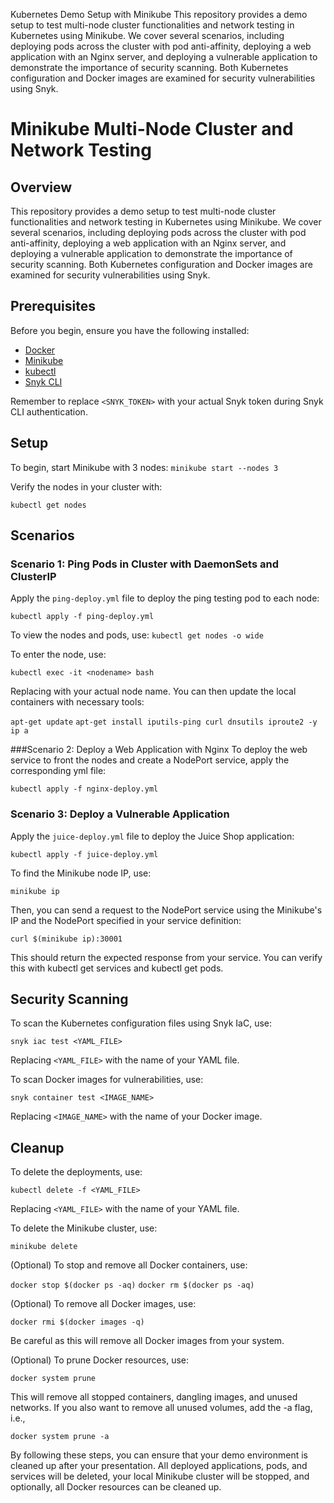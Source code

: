 Kubernetes Demo Setup with Minikube
This repository provides a demo setup to test multi-node cluster functionalities and network testing in Kubernetes using Minikube. We cover several scenarios, including deploying pods across the cluster with pod anti-affinity, deploying a web application with an Nginx server, and deploying a vulnerable application to demonstrate the importance of security scanning. Both Kubernetes configuration and Docker images are examined for security vulnerabilities using Snyk.

# Minikube Multi-Node Cluster and Network Testing

## Overview
This repository provides a demo setup to test multi-node cluster functionalities and network testing in Kubernetes using Minikube. We cover several scenarios, including deploying pods across the cluster with pod anti-affinity, deploying a web application with an Nginx server, and deploying a vulnerable application to demonstrate the importance of security scanning. Both Kubernetes configuration and Docker images are examined for security vulnerabilities using Snyk.

## Prerequisites
Before you begin, ensure you have the following installed:
- [Docker](https://docs.docker.com/get-docker/)
- [Minikube](https://minikube.sigs.k8s.io/docs/start/)
- [kubectl](https://kubernetes.io/docs/tasks/tools/)
- [Snyk CLI](https://support.snyk.io/hc/en-us/articles/360003812578-CLI-reference)

Remember to replace `<SNYK_TOKEN>` with your actual Snyk token during Snyk CLI authentication.

## Setup
To begin, start Minikube with 3 nodes:
  ```minikube start --nodes 3```

Verify the nodes in your cluster with:

  ```kubectl get nodes```


## Scenarios

### Scenario 1: Ping Pods in Cluster with DaemonSets and ClusterIP

Apply the `ping-deploy.yml` file to deploy the ping testing pod to each node:


  ```kubectl apply -f ping-deploy.yml```

To view the nodes and pods, use:
  ```kubectl get nodes -o wide```

To enter the node, use:

  ```kubectl exec -it <nodename> bash```

Replacing <nodename> with your actual node name. You can then update the local containers with necessary tools:

  ```apt-get update```
  ```apt-get install iputils-ping curl dnsutils iproute2 -y```
  ```ip a```

###Scenario 2: Deploy a Web Application with Nginx
To deploy the web service to front the nodes and create a NodePort service, apply the corresponding yml file:

  ```kubectl apply -f nginx-deploy.yml```

### Scenario 3: Deploy a Vulnerable Application

Apply the `juice-deploy.yml` file to deploy the Juice Shop application:

  ```kubectl apply -f juice-deploy.yml```

To find the Minikube node IP, use:

  ```minikube ip```

Then, you can send a request to the NodePort service using the Minikube's IP and the NodePort specified in your service definition:

  ```curl $(minikube ip):30001```

This should return the expected response from your service. You can verify this with kubectl get services and kubectl get pods.

## Security Scanning
To scan the Kubernetes configuration files using Snyk IaC, use:

  ```snyk iac test <YAML_FILE>```

Replacing `<YAML_FILE>` with the name of your YAML file.

To scan Docker images for vulnerabilities, use:

  ```snyk container test <IMAGE_NAME>```

Replacing `<IMAGE_NAME>` with the name of your Docker image.

## Cleanup

To delete the deployments, use:

  ```kubectl delete -f <YAML_FILE>```

Replacing `<YAML_FILE>` with the name of your YAML file.

To delete the Minikube cluster, use:

  ```minikube delete```

(Optional) To stop and remove all Docker containers, use:

  ```docker stop $(docker ps -aq)```
  ```docker rm $(docker ps -aq)```


(Optional) To remove all Docker images, use:

  ```docker rmi $(docker images -q)```

Be careful as this will remove all Docker images from your system.

(Optional) To prune Docker resources, use:

  ```docker system prune```

This will remove all stopped containers, dangling images, and unused networks. If you also want to remove all unused volumes, add the -a flag, i.e., 

  ```docker system prune -a```

By following these steps, you can ensure that your demo environment is cleaned up after your presentation. All deployed applications, pods, and services will be deleted, your local Minikube cluster will be stopped, and optionally, all Docker resources can be cleaned up.
